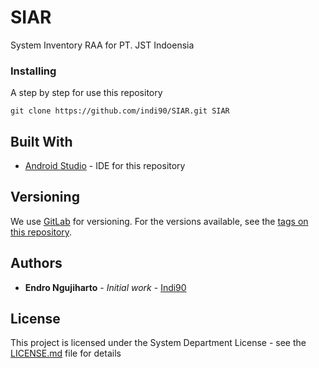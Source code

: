 # SIAR

System Inventory RAA for PT. JST Indoensia

### Installing

A step by step for use this repository

```
git clone https://github.com/indi90/SIAR.git SIAR
```

## Built With

* [Android Studio](https://developer.android.com/studio/install.html) - IDE for this repository

## Versioning

We use [GitLab](http://gitlab.jst.co.id/) for versioning. For the versions available, see the [tags on this repository](http://gitlab.jst.co.id/JIN-MobileApps/SIAR/tags). 

## Authors

* **Endro Ngujiharto** - *Initial work* - [Indi90](http://gitlab.jst.co.id/endro.ngujiharto)

## License

This project is licensed under the System Department License - see the [LICENSE.md](LICENSE.md) file for details
